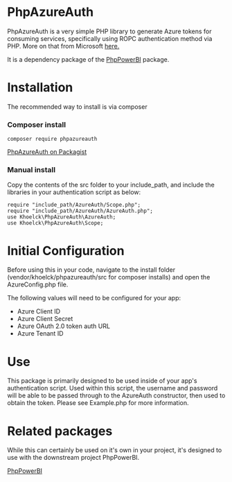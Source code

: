 # PhpAzureAuth
PhpAzureAuth is a very simple PHP library to generate Azure tokens for consuming services, specifically using ROPC authentication method via PHP.  More on that from Microsoft [here.](https://learn.microsoft.com/en-us/azure/active-directory/develop/v2-oauth-ropc)

It is a dependency package of the [PhpPowerBI](https://github.com/khoelck0315/PhpPowerBI/tree/main) package.

# Installation
The recommended way to install is via composer

### Composer install
```
composer require phpazureauth
```

[PhpAzureAuth on Packagist](https://packagist.org/packages/khoelck/phpazureauth#dev-main)

### Manual install
Copy the contents of the src folder to your include_path, and include the libraries in your authentication script as below:
```
require "include_path/AzureAuth/Scope.php";
require "include_path/AzureAuth/AzureAuth.php";
use Khoelck\PhpAzureAuth\AzureAuth;
use Khoelck\PhpAzureAuth\Scope;
```

# Initial Configuration
Before using this in your code, navigate to the install folder (vendor/khoelck/phpazureauth/src for composer installs) and open the AzureConfig.php file.

The following values will need to be configured for your app:
- Azure Client ID
- Azure Client Secret
- Azure OAuth 2.0 token auth URL
- Azure Tenant ID

# Use
This package is primarily designed to be used inside of your app's authentication script.  Used within this script, the username and password will be able to be passed through to the AzureAuth constructor, then used to obtain the token.  Please see Example.php for more information.

# Related packages
While this can certainly be used on it's own in your project, it's designed to use with the downstream project PhpPowerBI.

[PhpPowerBI](https://github.com/khoelck0315/PhpPowerBI/tree/main)
